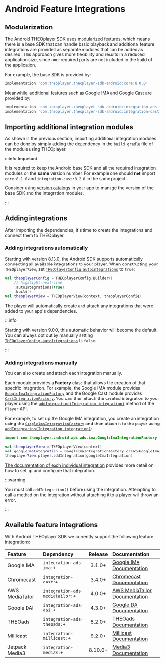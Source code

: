# Android Feature Integrations

## Modularization

The Android THEOplayer SDK uses modularized features, which means there is a base SDK that can handle basic playback and additional feature integrations are provided as separate modules that can be added as desired.
This approach gives more flexibility and results in a reduced application size, since non-required parts are not included in the build of the application.

For example, the base SDK is provided by:

```groovy
implementation 'com.theoplayer.theoplayer-sdk-android:core:8.0.0'
```

Meanwhile, additional features such as Google IMA and Google Cast are provided by:

```groovy
implementation 'com.theoplayer.theoplayer-sdk-android:integration-ads-ima:8.0.0'
implementation 'com.theoplayer.theoplayer-sdk-android:integration-cast:8.0.0'
```

## Importing additional integration modules

As shown in the previous section, importing additional integration modules can be done by simply adding the dependency in the `build.gradle` file of the module using THEOplayer.

:::info Important

It is required to keep the Android base SDK and all the required integration modules on the **same** version number.
For example one should **not** import `core:8.1.0` and `integration-cast:8.2.0` in the same project.

Consider using [version catalogs](https://developer.android.com/build/migrate-to-catalogs) in your app
to manage the version of the base SDK and the integration modules.

:::

## Adding integrations

After importing the dependencies, it's time to create the integrations and connect them to THEOplayer.

### Adding integrations automatically

Starting with version 8.13.0, the Android SDK supports automatically connecting all available integrations to your player.
When constructing your `THEOplayerView`, set [`THEOplayerConfig.autoIntegrations`] to `true`:

```kotlin
val theoplayerConfig = THEOplayerConfig.Builder()
    // highlight-next-line
    .autoIntegrations(true)
    .build()
val theoplayerView = THEOplayerView(context, theoplayerConfig)
```

The player will automatically create and attach any integrations that were added to your app's dependencies.

:::info

Starting with version 9.0.0, this automatic behavior will become the default.
You can always opt out by manually setting [`THEOplayerConfig.autoIntegrations`] to `false`.

:::

### Adding integrations manually

You can also create and attach each integration manually.

Each module provides a **Factory** class that allows the creation of that specific integration.
For example, the Google IMA module provides [`GoogleImaIntegrationFactory`] and the Google Cast module provides [`CastIntegrationFactory`].
You can then attach the created integration to your player using the [`addIntegration(Integration integration)`][Player.addIntegration] method
of the `Player` API.

For example, to set up the Google IMA integration, you create an integration using the [`GoogleImaIntegrationFactory`]
and then attach it to the player using [`addIntegration(Integration integration)`][Player.addIntegration]:

```kotlin
import com.theoplayer.android.api.ads.ima.GoogleImaIntegrationFactory

val theoplayerView = THEOplayerView(context)
val googleImaIntegration = GoogleImaIntegrationFactory.createGoogleImaIntegration(theoplayerView)
theoplayerView.player.addIntegration(googleImaIntegration)
```

[The documentation of each individual integration](#available-feature-integrations) provides more detail on how to
set up and configure that integration.

:::warning

You must call `addIntegration()` before using the integration. Attempting to call a method on the integration
without attaching it to a player will throw an error.

:::

## Available feature integrations

With Android THEOplayer SDK we currently support the following feature integrations:

| Feature         | Dependency                      | Release | Documentation                                                                                           |
| :-------------- | :------------------------------ | :-----: | :------------------------------------------------------------------------------------------------------ |
| Google IMA      | `integration-ads-ima:+`         | 3.1.0+  | [Google IMA Documentation](../../../how-to-guides/01-ads/10-google-ima.md#android-sdk)                  |
| Chromecast      | `integration-cast:+`            | 3.4.0+  | [Chromecast Documentation](../../../how-to-guides/03-cast/01-chromecast/00-introduction.md#android-sdk) |
| AWS MediaTailor | `integration-ads-mediatailor:+` | 4.0.0+  | [AWS MediaTailor Documentation](../../../how-to-guides/01-ads/12-mediatailor.md#android-sdk)            |
| Google DAI      | `integration-ads-dai:+`         | 4.3.0+  | [Google DAI Documentation](../../../how-to-guides/01-ads/08-google-dai.md#android-sdk)                  |
| THEOads         | `integration-ads-theoads:+`     | 8.2.0+  | [THEOads Documentation](/theoads/getting-started/getting-started-android/)                              |
| Millicast       | `integration-millicast:+`       | 8.2.0+  | [Millicast Documentation](pathname:///millicast/android-player/)                                        |
| Jetpack Media3  | `integration-media3:+`          | 8.10.0+ | [Media3 Documentation](../../../how-to-guides/android/media3/getting-started.mdx)                       |

[`GoogleImaIntegrationFactory`]: pathname:///theoplayer/v9/api-reference/android/com/theoplayer/android/api/ads/ima/GoogleImaIntegrationFactory.html
[`CastIntegrationFactory`]: pathname:///theoplayer/v9/api-reference/android/com/theoplayer/android/api/cast/CastIntegrationFactory.html
[Player.addIntegration]: pathname:///theoplayer/v9/api-reference/android/com/theoplayer/android/api/player/Player.html#addIntegration(com.theoplayer.android.api.Integration)
[`THEOplayerConfig.autoIntegrations`]: pathname:///theoplayer/v9/api-reference/android/com/theoplayer/android/api/THEOplayerConfig.Builder.html#autoIntegrations(boolean)
